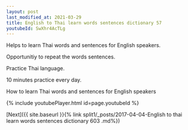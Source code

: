 ```yaml
---
layout: post
last_modified_at: 2021-03-29
title: English to Thai learn words sentences dictionary 57 
youtubeId: SwXhr4AcTLg
---
```

 
 
Helps to learn Thai words and sentences for English speakers.

Opportunitiy to repeat the words sentences. 

Practice Thai language. 
 
10 minutes practice every day. 
 
How to learn Thai words and sentences for English speakers 
 
{% include youtubePlayer.html id=page.youtubeId %}
 
 
[Next]({{ site.baseurl }}{% link  split1/_posts/2017-04-04-English to thai learn words sentences dictionary 603 .md%})
 
